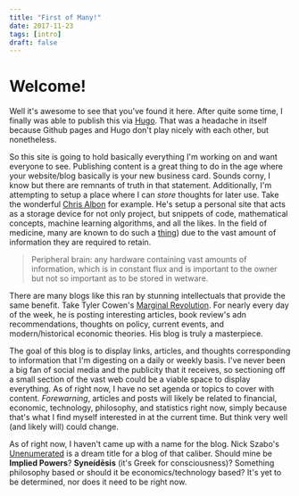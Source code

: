 ```yaml
---
title: "First of Many!"
date: 2017-11-23
tags: [intro]
draft: false
---
```


# Welcome!

Well it's awesome to see that you've found it here. After quite some time, I finally was able to publish this via [Hugo](https://gohugo.io). That was a headache in itself because Github pages and Hugo don't play nicely with each other, but nonetheless.

So this site is going to hold basically everything I'm working on and want everyone to see. Publishing content is a great thing to do in the age where your website/blog basically is your new business card. Sounds corny, I know but there are remnants of truth in that statement. Additionally, I'm attempting to setup a place where I can _store_ thoughts for later use. Take the wonderful [Chris Albon](https://chrisalbon.com) for example. He's setup a personal site that acts as a storage device for not only project, but snippets of code, mathematical concepts, machine learning algorithms, and all the likes. In the field of medicine, many are known to do such a [thing](http://brainblogger.com/2009/03/09/relying-on-a-peripheral-brain/)) due to the vast amount of information they are required to retain.

> Peripheral brain: any hardware containing vast amounts of information, which is in constant flux and is important to the owner but not so important as to be stored in wetware.

There are many blogs like this ran by stunning intellectuals that provide the same benefit. Take Tyler Cowen's [Marginal Revolution](http://marginalrevolution.com). For nearly every day of the week, he is posting interesting articles, book review's adn recommendations, thoughts on policy, current events, and modern/historical economic theories. His blog is truly a masterpiece.

The goal of this blog is to display links, articles, and thoughts corresponding to information that I'm digesting on a daily or weekly basis. I've never been a big fan of social media and the publicity that it receives, so sectioning off a small section of the vast web could be a viable space to display everything. As of right now, I have no set agenda or topics to cover with content. _Forewarning_, articles and posts will likely be related to financial, economic, technology, philosophy, and statistics right now, simply because that's what I find myself interested in at the current time. But think very well (and likely will) could change.

As of right now, I haven't came up with a name for the blog. Nick Szabo's [Unenumerated](http://unenumerated.blogspot.com) is a dream title for a blog of that caliber. Should mine be __Implied Powers__? __Syneídēsis__ (it's Greek for consciousness)? Something philosophy based or should it be economics/technology based? It's yet to be determined, nor does it need to be right now.

